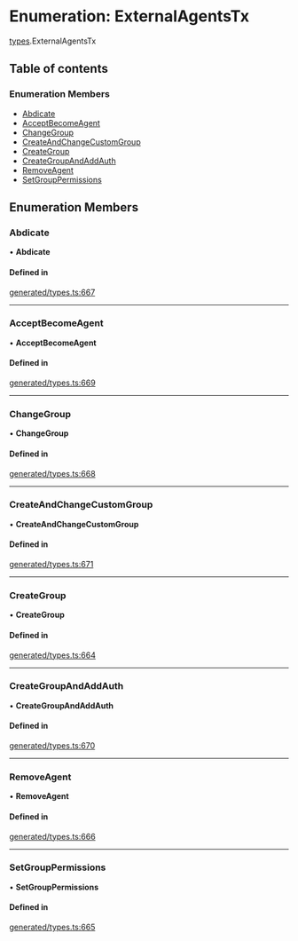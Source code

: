# Enumeration: ExternalAgentsTx

[types](../wiki/types).ExternalAgentsTx

## Table of contents

### Enumeration Members

- [Abdicate](../wiki/types.ExternalAgentsTx#abdicate)
- [AcceptBecomeAgent](../wiki/types.ExternalAgentsTx#acceptbecomeagent)
- [ChangeGroup](../wiki/types.ExternalAgentsTx#changegroup)
- [CreateAndChangeCustomGroup](../wiki/types.ExternalAgentsTx#createandchangecustomgroup)
- [CreateGroup](../wiki/types.ExternalAgentsTx#creategroup)
- [CreateGroupAndAddAuth](../wiki/types.ExternalAgentsTx#creategroupandaddauth)
- [RemoveAgent](../wiki/types.ExternalAgentsTx#removeagent)
- [SetGroupPermissions](../wiki/types.ExternalAgentsTx#setgrouppermissions)

## Enumeration Members

### Abdicate

• **Abdicate**

#### Defined in

[generated/types.ts:667](https://github.com/PolymathNetwork/polymesh-sdk/blob/c6fe1be3/src/generated/types.ts#L667)

___

### AcceptBecomeAgent

• **AcceptBecomeAgent**

#### Defined in

[generated/types.ts:669](https://github.com/PolymathNetwork/polymesh-sdk/blob/c6fe1be3/src/generated/types.ts#L669)

___

### ChangeGroup

• **ChangeGroup**

#### Defined in

[generated/types.ts:668](https://github.com/PolymathNetwork/polymesh-sdk/blob/c6fe1be3/src/generated/types.ts#L668)

___

### CreateAndChangeCustomGroup

• **CreateAndChangeCustomGroup**

#### Defined in

[generated/types.ts:671](https://github.com/PolymathNetwork/polymesh-sdk/blob/c6fe1be3/src/generated/types.ts#L671)

___

### CreateGroup

• **CreateGroup**

#### Defined in

[generated/types.ts:664](https://github.com/PolymathNetwork/polymesh-sdk/blob/c6fe1be3/src/generated/types.ts#L664)

___

### CreateGroupAndAddAuth

• **CreateGroupAndAddAuth**

#### Defined in

[generated/types.ts:670](https://github.com/PolymathNetwork/polymesh-sdk/blob/c6fe1be3/src/generated/types.ts#L670)

___

### RemoveAgent

• **RemoveAgent**

#### Defined in

[generated/types.ts:666](https://github.com/PolymathNetwork/polymesh-sdk/blob/c6fe1be3/src/generated/types.ts#L666)

___

### SetGroupPermissions

• **SetGroupPermissions**

#### Defined in

[generated/types.ts:665](https://github.com/PolymathNetwork/polymesh-sdk/blob/c6fe1be3/src/generated/types.ts#L665)
